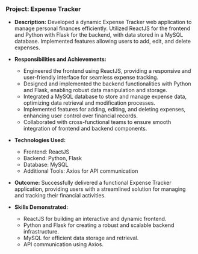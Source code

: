 ### Project: Expense Tracker

- **Description:**
  Developed a dynamic Expense Tracker web application to manage personal finances efficiently. Utilized ReactJS for the frontend and Python with Flask for the backend, with data stored in a MySQL database. Implemented features allowing users to add, edit, and delete expenses.

- **Responsibilities and Achievements:**
  - Engineered the frontend using ReactJS, providing a responsive and user-friendly interface for seamless expense tracking.
  - Designed and implemented the backend functionalities with Python and Flask, enabling robust data manipulation and storage.
  - Integrated a MySQL database to store and manage expense data, optimizing data retrieval and modification processes.
  - Implemented features for adding, editing, and deleting expenses, enhancing user control over financial records.
  - Collaborated with cross-functional teams to ensure smooth integration of frontend and backend components.

- **Technologies Used:**
  - Frontend: ReactJS
  - Backend: Python, Flask
  - Database: MySQL
  - Additional Tools: Axios for API communication

- **Outcome:**
  Successfully delivered a functional Expense Tracker application, providing users with a streamlined solution for managing and tracking their financial activities.

- **Skills Demonstrated:**
  - ReactJS for building an interactive and dynamic frontend.
  - Python and Flask for creating a robust and scalable backend infrastructure.
  - MySQL for efficient data storage and retrieval.
  - API communication using Axios.
